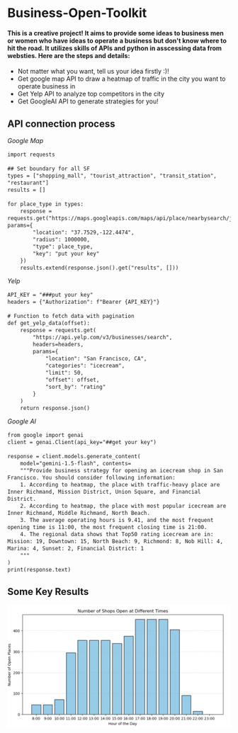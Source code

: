 # Business-Open-Toolkit
#### This is a creative project! It aims to provide some ideas to business men or women who have ideas to operate a business but don't know where to hit the road. It utilizes skills of APIs and python in asscessing data from websties. Here are the steps and details:
* Not matter what you want, tell us your idea firstly :)!
* Get google map API to draw a heatmap of traffic in the city you want to operate business in
* Get Yelp API to analyze top competitors in the city
* Get GoogleAI API to generate strategies for you! 
  
## API connection process
*Google Map*
```
import requests

## Set boundary for all SF
types = ["shopping_mall", "tourist_attraction", "transit_station", "restaurant"]
results = []

for place_type in types:
    response = requests.get("https://maps.googleapis.com/maps/api/place/nearbysearch/json", params={
        "location": "37.7529,-122.4474",
        "radius": 1000000,
        "type": place_type,
        "key": "put your key"
    })
    results.extend(response.json().get("results", []))
```
*Yelp*
```
API_KEY = "###put your key"
headers = {"Authorization": f"Bearer {API_KEY}"}

# Function to fetch data with pagination
def get_yelp_data(offset):
    response = requests.get(
        "https://api.yelp.com/v3/businesses/search",
        headers=headers,
        params={
            "location": "San Francisco, CA",
            "categories": "icecream",
            "limit": 50,
            "offset": offset,
            "sort_by": "rating"
        }
    )
    return response.json()
```
*Google AI*
```
from google import genai
client = genai.Client(api_key="##get your key")

response = client.models.generate_content(
    model="gemini-1.5-flash", contents=
    """Provide business strategy for opening an icecream shop in San Francisco. You should consider following information:
    1. According to heatmap, the place with traffic-heavy place are Inner Richmand, Mission District, Union Square, and Financial District.
    2. According to heatmap, the place with most popular icecream are Inner Richmand, Middle Richmand, North Beach.
    3. The average operating hours is 9.41, and the most frequent opening time is 11:00, the most frequent closing time is 21:00.
    4. The regional data shows that Top50 rating icecream are in: Mission: 19, Downtown: 15, North Beach: 9, Richmond: 8, Nob Hill: 4, Marina: 4, Sunset: 2, Financial District: 1
    """
)
print(response.text)
```
## Some Key Results
![Number of Shops open in Different Times](Photo/Google.png)
